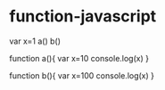 # function-javascript
var x=1
a()
b()


function a(){
   var x=10
   console.log(x)
}

function b(){
   var x=100
   console.log(x)
}
